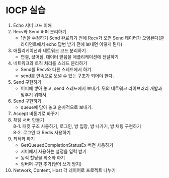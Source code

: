 # IOCP 실습

1. Echo 서버 코드 이해
2. Recv와 Send 버퍼 분리하기
    - 1번을 수정하기 Send 완료되기 전에 Recv가 오면 Send 데이터가 오염된다(클라이언트에서 echo 답변 받기 전에 보내면 이렇게 된다)
3. 애플리케이션과 네트워크 코드 분리하기
    - 연결, 끊어짐, 데이터 받음을 애플리케이션에 전달하기
4. 네트워크와 로직 처리를 스레드 분리하기
    - Send를 Recv와 다른 스레드에서 하기
    - send를 연속으로 보낼 수 있는 구조가 되어야 한다.
5. Send 구현하기
    - 버퍼에 쌓아 놓고, send 스레드에서 보내기. 뒤의 네트워크 라이브러리 개발과 맞추기 위해서
6. Send 구현하기
    - queue에 담아 놓고 순차적으로 보내기.
7. Accept 비동기로 바꾸기
8. 채팅 서버 만들기  
    8-1. 패킷 구조 사용하기, 로그인, 방 입장, 방 나가기, 방 채팅 구현하기  
    8-2. 로그인 때 Redis 사용하기  
9. 최적화 하기  
    - GetQueuedCompletionStatusEx 버전 사용하기  
    - 서버에서 사용하는 설정을 입력 받기
    - 동적 할당을 최소화 하기
    - 링버퍼 구현 추가(덮어 쓰기 방지)
10. Network, Content, Host 각 레이어로 프로젝트 나누기  

